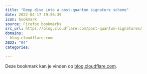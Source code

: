 ```yaml
---
title: "Deep dive into a post-quantum signature scheme"
date: 2022-04-17 19:56:39
icon: bookmark
source: Firefox bookmarks
src_url: https://blog.cloudflare.com/post-quantum-signatures/
domains:
- blog.cloudflare.com
2022: "04"
categories:

---
```

Deze bookmark kan je vinden op [blog.cloudflare.com](https://blog.cloudflare.com/post-quantum-signatures/).
